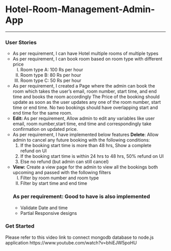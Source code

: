<h1>Hotel-Room-Management-Admin-App</h1>
<hr>

<h3>User Stories</h3>
<ul style="list-style-type:circle">
  <li>As per requirement, I can have Hotel  multiple rooms of multiple types</li>
  <li>As per requirement, I can book room based on room type with different price
        <ol style="list-style-type:upper-roman">
         <li>Room type A: 100 Rs per hour</li>
         <li>Room type B: 80 Rs per hour</li>
         <li>Room type C: 50 Rs per hour</li>
        </ol>
  </li>
  <li>
      As per requirement, I created a Page where the admin can book the room which takes the user’s email, room number, start time, and end time and books the room accordingly
      The Price of the booking should update as soon as the user updates any one of the room           number, start time or end time.
      No two bookings should have overlapping start and end time for the same room.
  </li>
    <li>
      <strong>Edit: </strong>As per requirement, Allow admin to edit any variables like user email, room number,start time, end time and correspondingly take confirmation on updated price.
    </li>
    <li>As per requirement, I have implemented below features
    <strong>Delete</strong>: Allow admin to cancel any future booking with the following conditions:
    <ol>
      <li>If the booking start time is more than 48 hrs, Show a complete refund on UI</li>
      <li>If the booking start time is within 24 hrs to 48 hrs, 50% refund on UI</li>
      <li>Else no refund (but admin can still cancel) </li>
    </ol>
  </li>
  <li>
      <strong>View:</strong>
      Create a view page for the admin to view all the bookings both upcoming and passed with the following filters
      <ol style="list-style-type:upper-roman">
        <li>Filter by room number and room type</li>
        <li>Filter by start time and end time </li>
      </ol>
  </li>

  <h3>As per requirement: Good to have is also implemented</h3>
    <ul>
      <li>Validate Date and time</li>
      <li>Partial Responsive designs</li>
    </ul>
</li>
</ul>
<h3>Get Started</h3>
 Please refer to this video link to connect mongodb database to node.js application
 https://www.youtube.com/watch?v=bhiEJW5poHU


